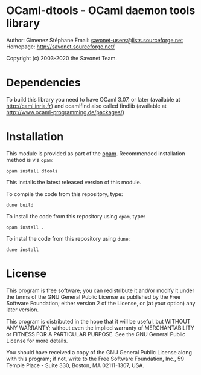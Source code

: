 OCaml-dtools - OCaml daemon tools library
=======================================================

Author: Gimenez Stéphane
Email: savonet-users@lists.sourceforge.net
Homepage: http://savonet.sourceforge.net/

Copyright (c) 2003-2020 the Savonet Team.


Dependencies
============
To build this library you need to have OCaml 3.07. or later (available at
http://caml.inria.fr) and ocamlfind also called findlib (available at
http://www.ocaml-programming.de/packages/)


Installation
============

This module is provided as part of the [opam](http://opam.ocaml.org/packages/dtools/). Recommended
installation method is via `opam`:

```
opam install dtools
```

This installs the latest released version of this module.

To compile the code from this repository, type:

```
dune build
```

To install the code from this repository using `opam`, type:

```
opam install .
```

To instal the code from this repository using `dune`:

```
dune install
```

License
=======
This program is free software; you can redistribute it and/or
modify it under the terms of the GNU General Public License
as published by the Free Software Foundation; either version 2
of the License, or (at your option) any later version.

This program is distributed in the hope that it will be useful,
but WITHOUT ANY WARRANTY; without even the implied warranty of
MERCHANTABILITY or FITNESS FOR A PARTICULAR PURPOSE.  See the
GNU General Public License for more details.

You should have received a copy of the GNU General Public License
along with this program; if not, write to the Free Software
Foundation, Inc., 59 Temple Place - Suite 330, Boston, MA  02111-1307, USA.
